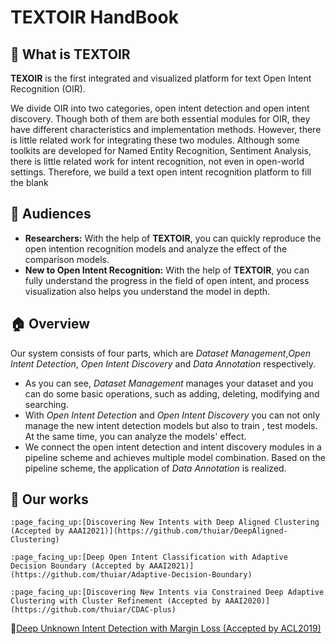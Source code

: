 # TEXTOIR HandBook

## :pushpin: What is TEXTOIR
**TEXOIR** is the first integrated and visualized platform for text Open Intent Recognition (OIR). 

We divide OIR into two categories, open intent detection and open intent discovery. Though both of them are both essential modules for OIR, they have different characteristics and implementation methods. However, there is little related work for integrating these two modules. Although some toolkits are developed for Named Entity Recognition, Sentiment Analysis, there is little related work for intent recognition, not even in open-world settings. Therefore, we build a text open intent recognition platform to fill the blank

## :couple: Audiences

* **Researchers:** With the help of **TEXTOIR**, you can quickly reproduce the open intention recognition models and analyze the effect of the comparison models.
* **New to Open Intent Recognition:** With the help of **TEXTOIR**, you can fully understand the progress in the field of open intent, and process visualization also helps you understand the model in depth.

## :house:  Overview
Our system consists of four parts, which are *Dataset Management*,*Open Intent Detection*, *Open Intent Discovery* and *Data Annotation* respectively. 
* As you can see, *Dataset Management* manages your dataset and you can do some basic operations, such as adding, deleting, modifying and searching.
* With *Open Intent Detection* and *Open Intent Discovery* you can not only manage the new intent detection models but also to train , test models. At the same time, you can analyze the models' effect. 
* We connect the open intent detection and intent discovery modules in a pipeline scheme and achieves multiple model combination. Based on the pipeline scheme, the application of *Data Annotation* is realized.

## :file_folder: Our works 
    :page_facing_up:[Discovering New Intents with Deep Aligned Clustering (Accepted by AAAI2021)](https://github.com/thuiar/DeepAligned-Clustering)

    :page_facing_up:[Deep Open Intent Classification with Adaptive Decision Boundary (Accepted by AAAI2021)](https://github.com/thuiar/Adaptive-Decision-Boundary)

    :page_facing_up:[Discovering New Intents via Constrained Deep Adaptive Clustering with Cluster Refinement (Accepted by AAAI2020)](https://github.com/thuiar/CDAC-plus)

:page_facing_up:[Deep Unknown Intent Detection with Margin Loss (Accepted by ACL2019)](https://github.com/thuiar/DeepUnkID)


  
